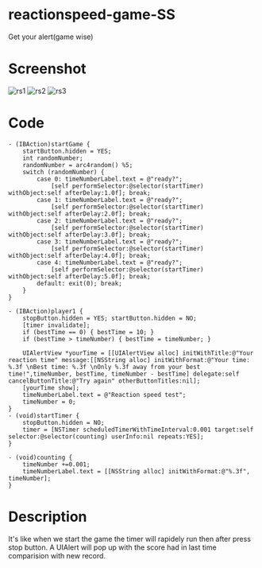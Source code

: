 # reactionspeed-game-SS
Get your alert(game wise)

# Screenshot

![rs1](https://cloud.githubusercontent.com/assets/12906173/11507093/71bdd558-9878-11e5-9836-92301f6da6c7.png)
![rs2](https://cloud.githubusercontent.com/assets/12906173/11507097/7376998e-9878-11e5-801f-ed4fecef711f.png)
![rs3](https://cloud.githubusercontent.com/assets/12906173/11507100/747e6302-9878-11e5-941b-34afa0a1dad6.png)

# Code

```
- (IBAction)startGame {
    startButton.hidden = YES;
    int randomNumber;
    randomNumber = arc4random() %5;
    switch (randomNumber) {
        case 0: timeNumberLabel.text = @"ready?";
            [self performSelector:@selector(startTimer) withObject:self afterDelay:1.0f]; break;
        case 1: timeNumberLabel.text = @"ready?";
            [self performSelector:@selector(startTimer) withObject:self afterDelay:2.0f]; break;
        case 2: timeNumberLabel.text = @"ready?";
            [self performSelector:@selector(startTimer) withObject:self afterDelay:3.0f]; break;
        case 3: timeNumberLabel.text = @"ready?";
            [self performSelector:@selector(startTimer) withObject:self afterDelay:4.0f]; break;
        case 4: timeNumberLabel.text = @"ready?";
            [self performSelector:@selector(startTimer) withObject:self afterDelay:5.0f]; break;
        default: exit(0); break;
    }
}

- (IBAction)player1 {
    stopButton.hidden = YES; startButton.hidden = NO;
    [timer invalidate];
    if (bestTime == 0) { bestTime = 10; }
    if (bestTime > timeNumber) { bestTime = timeNumber; }
    
    UIAlertView *yourTime = [[UIAlertView alloc] initWithTitle:@"Your reaction time" message:[[NSString alloc] initWithFormat:@"Your time: %.3f \nBest time: %.3f \nOnly %.3f away from your best time!",timeNumber, bestTime, timeNumber - bestTime] delegate:self cancelButtonTitle:@"Try again" otherButtonTitles:nil];
    [yourTime show];
    timeNumberLabel.text = @"Reaction speed test";
    timeNumber = 0;
}
- (void)startTimer {
    stopButton.hidden = NO;
    timer = [NSTimer scheduledTimerWithTimeInterval:0.001 target:self selector:@selector(counting) userInfo:nil repeats:YES];
}

- (void)counting {
    timeNumber +=0.001;
    timeNumberLabel.text = [[NSString alloc] initWithFormat:@"%.3f", timeNumber];
}
```

# Description

It's like when we start the game the timer will rapidely run then after press stop button. A UIAlert will pop up with the score had in last time comparision with new record.


